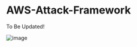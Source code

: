 # AWS-Attack-Framework


To Be Updated!

![image](https://github.com/faizanw8/AWS-Attack-Framework/assets/72298471/700f395f-0783-467d-a3a3-237b01828775)
